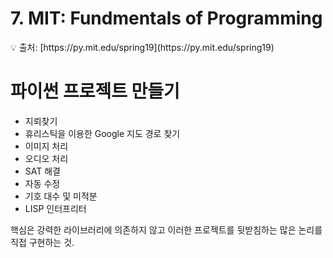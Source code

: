 # 7. MIT: Fundmentals of Programming

<aside>
💡 출처:
[https://py.mit.edu/spring19](https://py.mit.edu/spring19)

</aside>

# 파이썬 프로젝트 만들기

- 지뢰찾기
- 휴리스틱을 이용한 Google 지도 경로 찾기
- 이미지 처리
- 오디오 처리
- SAT 해결
- 자동 수정
- 기호 대수 및 미적분
- LISP 인터프리터

핵심은 강력한 라이브러리에 의존하지 않고 이러한 프로젝트를 뒷받침하는 많은 논리를 직접 구현하는 것.